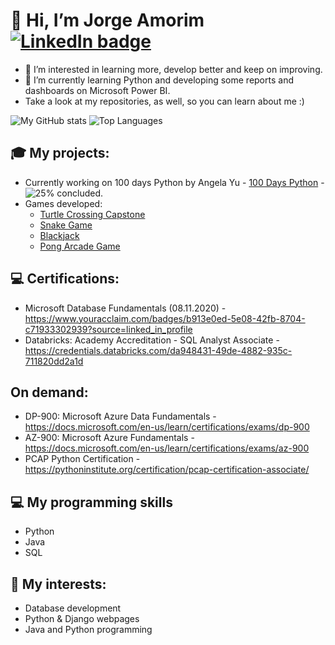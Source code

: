 # 👋 Hi, I’m Jorge Amorim [![LinkedIn badge](https://img.shields.io/badge/-jfbamorim-blue?style=for-the-badge&logo=linkedin)](https://www.linkedin.com/in/jorge-amorim-316969108/)
- 👀 I’m interested in learning more, develop better and keep on improving.
- 🌱 I’m currently learning Python and developing some reports and dashboards on Microsoft Power BI. 
- Take a look at my repositories, as well, so you can learn about me :)


![My GitHub stats](https://github-readme-stats.vercel.app/api?username=jfbamorim&count_private=true&show_icons=true&theme=white&hide=contribs&hide_border=true)
![Top Languages](https://github-readme-stats.vercel.app/api/top-langs/?username=jfbamorim&layout=compact&theme=white&hide_border=true)

<!---
jfbamorim/jfbamorim is a ✨ special ✨ repository because its `README.md` (this file) appears on your GitHub profile.
You can click the Preview link to take a look at your changes.
--->

## 🎓 My projects:
- Currently working on 100 days Python by Angela Yu - [100 Days Python](https://github.com/jfbamorim/100dayspython) - ![25%](https://progress-bar.dev/25/) concluded.
- Games developed:
  - [Turtle Crossing Capstone](https://github.com/jfbamorim/100dayspython/tree/master/daytwentythree)
  - [Snake Game](https://github.com/jfbamorim/100dayspython/tree/master/daytwentyone)
  - [Blackjack](https://github.com/jfbamorim/100dayspython/tree/master/dayeleven)
  - [Pong Arcade Game](https://github.com/jfbamorim/100dayspython/tree/master/daytwentytwo)

## 💻 Certifications:
- Microsoft Database Fundamentals (08.11.2020) - https://www.youracclaim.com/badges/b913e0ed-5e08-42fb-8704-c71933302939?source=linked_in_profile
- Databricks: Academy Accreditation - SQL Analyst Associate - https://credentials.databricks.com/da948431-49de-4882-935c-711820dd2a1d

## On demand:
- DP-900: Microsoft Azure Data Fundamentals - https://docs.microsoft.com/en-us/learn/certifications/exams/dp-900
- AZ-900: Microsoft Azure Fundamentals - https://docs.microsoft.com/en-us/learn/certifications/exams/az-900
- PCAP Python Certification - https://pythoninstitute.org/certification/pcap-certification-associate/

## 💻 My programming skills
- Python
- Java
- SQL

## 🧩 My interests:
- Database development
- Python & Django webpages
- Java and Python programming
